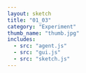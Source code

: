 ```yaml
---
layout: sketch
title: "01_03" 
category: "Experiment" 
thumb_name: "thumb.jpg"
includes:
  - src: "agent.js"
  - src: "gui.js"
  - src: "sketch.js"
---
```


<!-- 

  You can change the title, category and thumb as you like 
  (just make sure the folder contain a jpg for the thumb with the correct name)
  Do not change the first line "layout: sketch"

  If you need to customize this html page:
    1) delete the line "layout: sketch"
    2) copy the content of "/_layouts/sketch.html" below. 
    Make sure to leave one line of space between the markup above and the html code

-->
